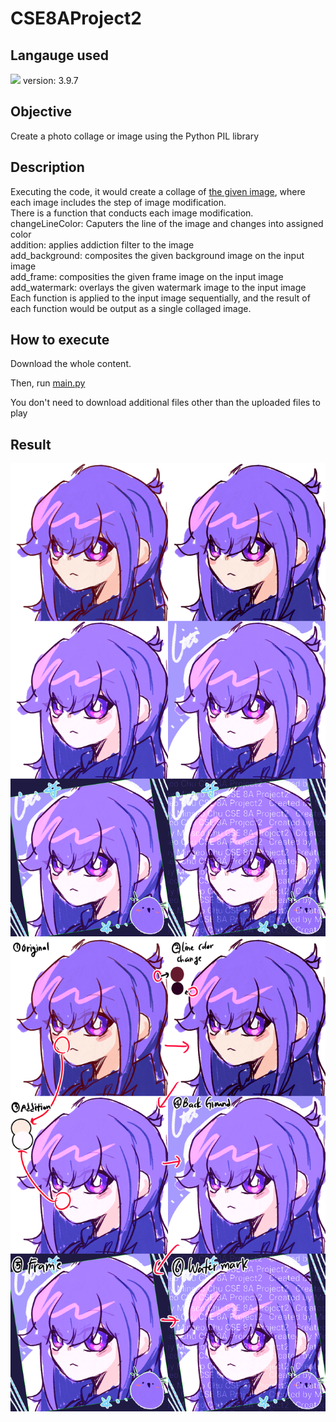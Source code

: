 # CSE8AProject2
## Langauge used
<p><img src="https://img.shields.io/badge/Python-61DAFB?style=flat&logo=React&logoColor=white"/>
version: 3.9.7

## Objective
<p>Create a photo collage or image using the Python PIL library</p>

## Description
<p>
  Executing the code, it would create a collage of <a href="image/original.jpeg">the given image</a>, where each image includes the step of image modification.
  <br>There is a function that conducts each image modification.
  <br>changeLineColor: Caputers the line of the image and changes into assigned color
  <br>addition: applies addiction filter to the image
  <br>add_background: composites the given background image on the input image
  <br>add_frame: composities the given frame image on the input image
  <br>add_watermark: overlays the given watermark image to the input image
  <br> Each function is applied to the input image sequentially, and the result of each function would be output as a single collaged image.
</p>

## How to execute
<p> Download the whole content.</p>
<p>Then, run <a href = "https://github.com/Testen10/CSE8A_Projects/blob/main/project_2/main.py" target = "_blank">main.py</a></p>

<p> You don't need to download additional files other than the uploaded files to play

## Result
![result](<result.png>)
![result_explanation](<result_Explanation.png>)
